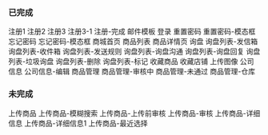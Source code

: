 ### 已完成
注册1
注册2
注册3
注册3-1
注册-完成
邮件模板
登录
重置密码
重置密码-模态框
忘记密码
忘记密码-模态框
商城首页
商品列表
商品详情页
询盘
询盘列表-发信箱
询盘列表-收件箱
询盘列表-发送规则
询盘列表-询盘沟通
询盘列表-询盘回复
询盘列表-垃圾询盘
询盘列表-删除
询盘列表-标记
收藏商品
收藏店铺
上传图像
公司信息
公司信息-编辑
商品管理
商品管理-审核中
商品管理-未通过
商品管理-仓库

### 未完成
上传商品
上传商品-模糊搜索
上传商品-上传前审核
上传商品-审核
上传商品-详细信息
上传商品-详细信息1
上传商品-最近选择